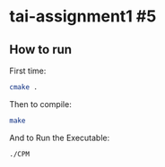 # tai-assignment1 #5

## How to run

First time:

```bash
cmake .
```

Then to compile:

```bash
make
```

And to Run the Executable:

```bash
./CPM
```
